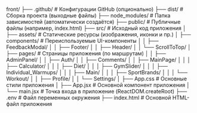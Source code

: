 front/
├── .github/                # Конфигурации GitHub (опционально)
├── dist/                    # Сборка проекта (выходные файлы)
├── node_modules/            # Папка зависимостей (автоматически создаётся)
├── public/                  # Публичные файлы (например, index.html)
├── src/                     # Исходный код приложения
│   ├── assets/              # Статические ресурсы (изображения, иконки и пр.)
│   ├── components/          # Переиспользуемые UI-компоненты
│   │   ├── FeedbackModal/
│   │   ├── Footer/
│   │   ├── Header/
│   │   └── ScrollToTop/
│   ├── pages/               # Страницы приложения (по маршрутам)
│   │   ├── AdminPanel/
│   │   ├── Auth/
│   │   ├── Comments/
│   │   ├── MainPage/
│   │   │   ├── Calculator/
│   │   │   ├── Diet/
│   │   │   ├── GymSlider/
│   │   │   ├── Individual_Warmups/
│   │   │   ├── Main/
│   │   │   ├── SportBrands/
│   │   │   └── Workout/
│   │   ├── Profile/
│   │   └── Settings/
│   ├── App.css               # Основные стили приложения
│   ├── App.jsx               # Основной компонент приложения
│   └── main.jsx              # Точка входа в приложение (ReactDOM.createRoot)
├── .env                         # Файл переменных окружения
├── index.html                   # Основной HTML-файл приложения
